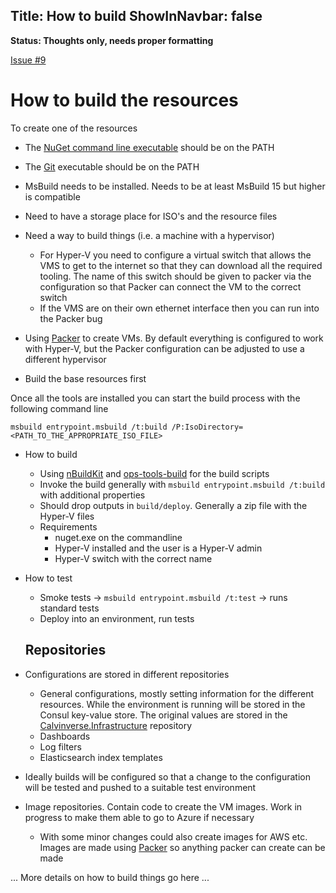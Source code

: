 Title: How to build
ShowInNavbar: false
---

**Status: Thoughts only, needs proper formatting**

[Issue #9](https://github.com/Calvinverse/calvinverse.docs/issues/8)

# How to build the resources

To create one of the resources

* The [NuGet command line executable]() should be on the PATH
* The [Git]() executable should be on the PATH
* MsBuild needs to be installed. Needs to be at least MsBuild 15 but higher is compatible
* Need to have a storage place for ISO's and the resource files

* Need a way to build things (i.e. a machine with a hypervisor)
  * For Hyper-V you need to configure a virtual switch that allows the VMS to get to the internet
    so that they can download all the required tooling. The name of this switch should be
    given to packer via the configuration so that Packer can connect the VM to the correct switch
  * If the VMS are on their own ethernet interface then you can run into the Packer bug
* Using [Packer](https://packer.io) to create VMs. By default everything is configured to work
  with Hyper-V, but the Packer configuration can be adjusted to use a different hypervisor

* Build the base resources first


Once all the tools are installed you can start the build process with the following command line

    msbuild entrypoint.msbuild /t:build /P:IsoDirectory=<PATH_TO_THE_APPROPRIATE_ISO_FILE>



- How to build
  - Using [nBuildKit]() and [ops-tools-build]() for the build scripts
  - Invoke the build generally with `msbuild entrypoint.msbuild /t:build` with additional properties
  - Should drop outputs in `build/deploy`. Generally a zip file with the Hyper-V files
  - Requirements
    - nuget.exe on the commandline
    - Hyper-V installed and the user is a Hyper-V admin
    - Hyper-V switch with the correct name
- How to test
  - Smoke tests -> `msbuild entrypoint.msbuild /t:test` -> runs standard tests
  - Deploy into an environment, run tests

  ## Repositories

- Configurations are stored in different repositories
  - General configurations, mostly setting information for the different resources. While the environment
    is running will be stored in the Consul key-value store. The original values are stored in the
    [Calvinverse.Infrastructure]() repository
  - Dashboards
  - Log filters
  - Elasticsearch index templates
- Ideally builds will be configured so that a change to the configuration will be tested and pushed
  to a suitable test environment
- Image repositories. Contain code to create the VM images. Work in progress to make them able to go
  to Azure if necessary
  - With some minor changes could also create images for AWS etc. Images are made using [Packer]() so
    anything packer can create can be made

 ... More details on how to build things go here ...

